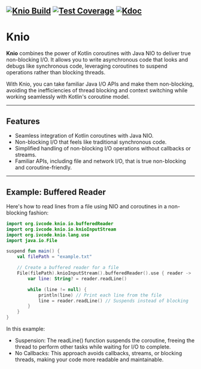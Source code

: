 [![Knio Build](https://github.com/isaiah-v/Knio/actions/workflows/build.yml/badge.svg)](https://github.com/isaiah-v/Knio/actions/workflows/build.yml)
[![Test Coverage](https://isaiah-v.github.io/Knio/build/main/badges/Test-Coverage.svg)](https://isaiah-v.github.io/Knio/build/main/jacoco/)
[![Kdoc](https://img.shields.io/badge/Kdoc-green)](https://isaiah-v.github.io/Knio/build/main/kdoc/)
----

# Knio
**Knio** combines the power of Kotlin coroutines with Java NIO to deliver true non-blocking I/O. It allows you to write
asynchronous code that looks and debugs like synchronous code, leveraging coroutines to suspend operations rather than
blocking threads.

With Knio, you can take familiar Java I/O APIs and make them non-blocking, avoiding the inefficiencies of thread
blocking and context switching while working seamlessly with Kotlin's coroutine model.

---

## Features
- Seamless integration of Kotlin coroutines with Java NIO.
- Non-blocking I/O that feels like traditional synchronous code.
- Simplified handling of non-blocking I/O operations without callbacks or streams.
- Familiar APIs, including file and network I/O, that is true non-blocking and coroutine-friendly.

---


## Example: Buffered Reader
Here's how to read lines from a file using NIO and coroutines in a non-blocking fashion:
```kotlin
import org.ivcode.knio.io.bufferedReader
import org.ivcode.knio.io.knioInputStream
import org.ivcode.knio.lang.use
import java.io.File

suspend fun main() {
    val filePath = "example.txt"

    // Create a buffered reader for a file
    File(filePath).knioInputStream().bufferedReader().use { reader ->
        var line: String? = reader.readLine()

        while (line != null) {
            println(line) // Print each line from the file
            line = reader.readLine() // Suspends instead of blocking
        }
    }
}
```
In this example:

 - Suspension: The readLine() function suspends the coroutine, freeing the thread to perform other tasks while waiting for I/O to complete.
 - No Callbacks: This approach avoids callbacks, streams, or blocking threads, making your code more readable and maintainable.
